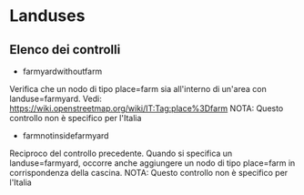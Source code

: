 # Landuses

## Elenco dei controlli

- farmyardwithoutfarm

Verifica che un nodo di tipo place=farm sia all'interno di un'area con landuse=farmyard.
Vedi: https://wiki.openstreetmap.org/wiki/IT:Tag:place%3Dfarm
NOTA: Questo controllo non è specifico per l'Italia

- farmnotinsidefarmyard

Reciproco del controllo precedente. Quando si specifica un landuse=farmyard, occorre anche aggiungere un nodo di tipo place=farm in corrispondenza della cascina.
NOTA: Questo controllo non è specifico per l'Italia

